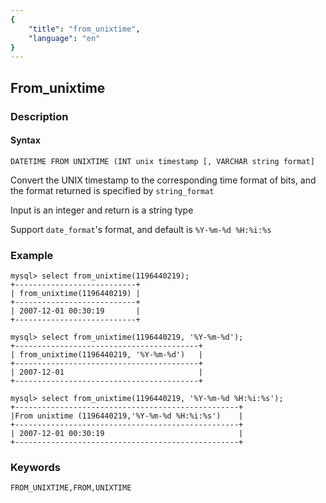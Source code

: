 ```yaml
---
{
    "title": "from_unixtime",
    "language": "en"
}
---
```


<!-- 
Licensed to the Apache Software Foundation (ASF) under one
or more contributor license agreements.  See the NOTICE file
distributed with this work for additional information
regarding copyright ownership.  The ASF licenses this file
to you under the Apache License, Version 2.0 (the
"License"); you may not use this file except in compliance
with the License.  You may obtain a copy of the License at

  http://www.apache.org/licenses/LICENSE-2.0

Unless required by applicable law or agreed to in writing,
software distributed under the License is distributed on an
"AS IS" BASIS, WITHOUT WARRANTIES OR CONDITIONS OF ANY
KIND, either express or implied.  See the License for the
specific language governing permissions and limitations
under the License.
-->

## From_unixtime
### Description
#### Syntax

`DATETIME FROM UNIXTIME (INT unix timestamp [, VARCHAR string format]`

Convert the UNIX timestamp to the corresponding time format of bits, and the format returned is specified by `string_format`

Input is an integer and return is a string type

Support `date_format`'s format, and default is `%Y-%m-%d %H:%i:%s`

### Example

```
mysql> select from_unixtime(1196440219);
+---------------------------+
| from_unixtime(1196440219) |
+---------------------------+
| 2007-12-01 00:30:19       |
+---------------------------+

mysql> select from_unixtime(1196440219, '%Y-%m-%d');
+-----------------------------------------+
| from_unixtime(1196440219, '%Y-%m-%d')   |
+-----------------------------------------+
| 2007-12-01                              |
+-----------------------------------------+

mysql> select from_unixtime(1196440219, '%Y-%m-%d %H:%i:%s');
+--------------------------------------------------+
|From unixtime (1196440219,'%Y-%m-%d %H:%i:%s')    |
+--------------------------------------------------+
| 2007-12-01 00:30:19                              |
+--------------------------------------------------+
```

### Keywords

    FROM_UNIXTIME,FROM,UNIXTIME
